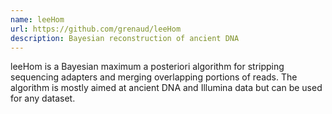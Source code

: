 ```yaml
---
name: leeHom
url: https://github.com/grenaud/leeHom
description: Bayesian reconstruction of ancient DNA
---
```


leeHom is a Bayesian maximum a posteriori algorithm for stripping
sequencing adapters and merging overlapping portions of reads.
The algorithm is mostly aimed at ancient DNA and Illumina data but
can be used for any dataset.
